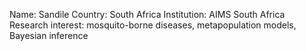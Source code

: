 Name: Sandile 
Country: South Africa
Institution: AIMS South Africa
Research interest: mosquito-borne diseases, metapopulation models, Bayesian inference
